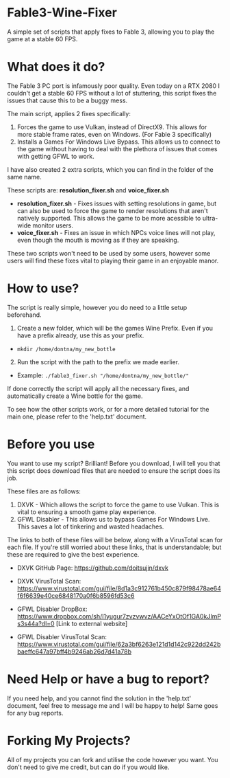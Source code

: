 # Fable3-Wine-Fixer
A simple set of scripts that apply fixes to Fable 3, allowing you to play the game at a stable 60 FPS. 

# What does it do?
The Fable 3 PC port is infamously poor quality. Even today on a RTX 2080 I couldn't get a stable 60 FPS without a lot of stuttering, this script fixes the issues that cause this to be a buggy mess.

The main script, applies 2 fixes specifically:
1. Forces the game to use Vulkan, instead of DirectX9. This allows for more stable frame rates, even on Windows. (For Fable 3 specifically)
2. Installs a Games For Windows Live Bypass. This allows us to connect to the game without having to deal with the plethora of issues that comes with getting GFWL to work.

I have also created 2 extra scripts, which you can find in the folder of the same name. 

These scripts are: **resolution_fixer.sh** and **voice_fixer.sh**

* **resolution_fixer.sh** - Fixes issues with setting resolutions in game, but can also be used to force the game to render resolutions that aren't natively supported. This allows the game to be more acessible to ultra-wide monitor users.
* **voice_fixer.sh** - Fixes an issue in which NPCs voice lines will not play, even though the mouth is moving as if they are speaking.

These two scripts won't need to be used by some users, however some users will find these fixes vital to playing their game in an enjoyable manor.

# How to use?
The script is really simple, however you do need to a little setup beforehand.

1. Create a new folder, which will be the games Wine Prefix. Even if you have a prefix already, use this as your prefix.
* `mkdir /home/dontna/my_new_bottle`
2. Run the script with the path to the prefix we made earlier.
* Example: `./fable3_fixer.sh "/home/dontna/my_new_bottle/"`

If done correctly the script will apply all the necessary fixes, and automatically create a Wine bottle for the game.

To see how the other scripts work, or for a more detailed tutorial for the main one, please refer to the 'help.txt' document.

# Before you use
You want to use my script? Brilliant! Before you download, I will tell you that this script does download files that are needed to ensure the script does its job. 

These files are as follows:
1. DXVK - Which allows the script to force the game to use Vulkan. This is vital to ensuring a smooth game play experience.
2. GFWL Disabler - This allows us to bypass Games For Windows Live. This saves a lot of tinkering and wasted headaches.

The links to both of these files will be below, along with a VirusTotal scan for each file. If you're still worried about these links, that is understandable; but these are required to give the best experience.

* DXVK GitHub Page: https://github.com/doitsujin/dxvk
* DXVK VirusTotal Scan: https://www.virustotal.com/gui/file/8d1a3c912761b450c879f98478ae64f6f6639e40ce6848170a0f6b8596fd53c6

* GFWL Disabler DropBox: https://www.dropbox.com/sh/l1yugur7zvzvwvz/AACeYxOtOf1GA0kJImPs3s44a?dl=0 [Link to external website]
* GFWL Disabler VirusTotal Scan: https://www.virustotal.com/gui/file/62a3bf6263e121d1d142c922dd242bbaeffc647a97bff4b9246ab26d7d41a78b

# Need Help or have a bug to report?
If you need help, and you cannot find the solution in the 'help.txt' document, feel free to message me and I will be happy to help! Same goes for any bug reports.

# Forking My Projects?

All of my projects you can fork and utilise the code however you want. You don't need to give me credit, but can do if you would like.

